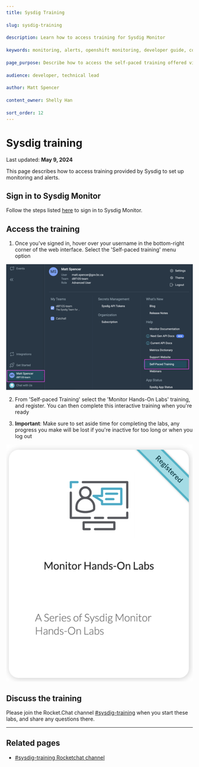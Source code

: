 ```yaml
---
title: Sysdig Training

slug: sysdig-training

description: Learn how to access training for Sysdig Monitor

keywords: monitoring, alerts, openshift monitoring, developer guide, configure, user defined monitoring, metrics, observe, training

page_purpose: Describe how to access the self-paced training offered via Sydig's site.

audience: developer, technical lead

author: Matt Spencer

content_owner: Shelly Han

sort_order: 12
---
```


# Sysdig training 

Last updated: **May 9, 2024**

This page describes how to access training provided by Sysdig to set up monitoring and alerts.  

## Sign in to Sysdig Monitor

Follow the steps listed [here](../sysdig-monitor-setup-team/#sign-in-to-sysdig) to sign in to Sysdig Monitor. 

## Access the training

1. Once you've signed in, hover over your username in the bottom-right corner of the web interface. Select the 'Self-paced training' menu option

![Self-Paced Training](../../images/sysdig-training.png)

2. From 'Self-paced Training'  select the 'Monitor Hands-On Labs' training, and register. You can then complete this interactive training when you're ready

3. **Important**: Make sure to set aside time for completing the labs, any progress you make will be lost if you're inactive for too long or when you log out

![Monitor Hands-On Lab](../../images/sysdig-labs.png)

## Discuss the training

Please join the Rocket.Chat channel [#sysdig-training](https://chat.developer.gov.bc.ca/channel/sysdig-training) when you start these labs, and share any questions there. 

---

## Related pages

- [#sysdig-training Rocketchat channel](https://chat.developer.gov.bc.ca/channel/sysdig-training)
